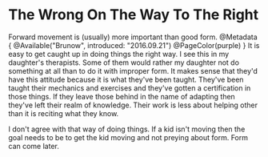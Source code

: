 # The Wrong On The Way To The Right
Forward movement is (usually) more important than good form.
@Metadata {
  @Available("Brunow", introduced: "2016.09.21")
  @PageColor(purple)
}
It is easy to get caught up in doing things the right way. I see this in my daughter's therapists. Some of them would rather my daughter not do something at all than to do it with improper form. It makes sense that they'd have this attitude because it is what they've been taught. They've been taught their mechanics and exercises and they've gotten a certification in those things. If they leave those behind in the name of adapting then they've left their realm of knowledge. Their work is less about helping other than it is reciting what they know.

I don't agree with that way of doing things. If a kid isn't moving then the goal needs to be to get the kid moving and not preying about form. Form can come later.
